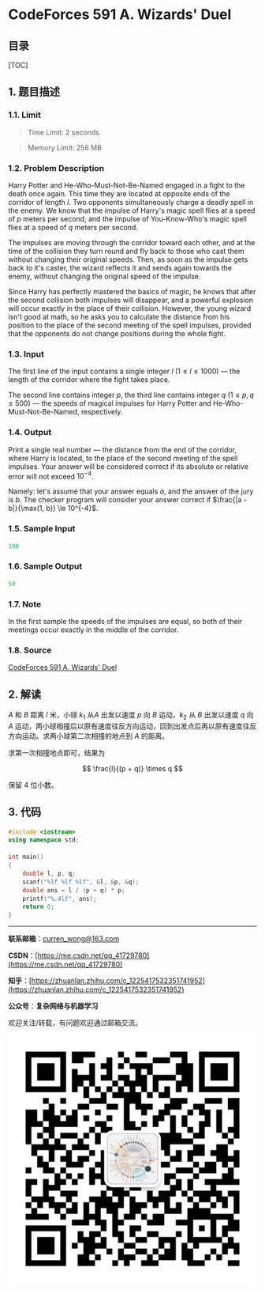 CodeForces 591 A. Wizards' Duel
===

目录
---

[TOC]

## 1. 题目描述

### 1.1. Limit

>Time Limit: 2 seconds

>Memory Limit: 256 MB

### 1.2. Problem Description

Harry Potter and He-Who-Must-Not-Be-Named engaged in a fight to the death once again. This time they are located at opposite ends of the corridor of length $l$. Two opponents simultaneously charge a deadly spell in the enemy. We know that the impulse of Harry's magic spell flies at a speed of $p$ meters per second, and the impulse of You-Know-Who's magic spell flies at a speed of $q$ meters per second.

The impulses are moving through the corridor toward each other, and at the time of the collision they turn round and fly back to those who cast them without changing their original speeds. Then, as soon as the impulse gets back to it's caster, the wizard reflects it and sends again towards the enemy, without changing the original speed of the impulse.

Since Harry has perfectly mastered the basics of magic, he knows that after the second collision both impulses will disappear, and a powerful explosion will occur exactly in the place of their collision. However, the young wizard isn't good at math, so he asks you to calculate the distance from his position to the place of the second meeting of the spell impulses, provided that the opponents do not change positions during the whole fight.

### 1.3. Input

The first line of the input contains a single integer $l$ ($1 ≤ l ≤ 1 000$) — the length of the corridor where the fight takes place.

The second line contains integer $p$, the third line contains integer $q$ ($1 ≤ p, q ≤ 500$) — the speeds of magical impulses for Harry Potter and He-Who-Must-Not-Be-Named, respectively.

### 1.4. Output

Print a single real number — the distance from the end of the corridor, where Harry is located, to the place of the second meeting of the spell impulses. Your answer will be considered correct if its absolute or relative error will not exceed $10^{-4}$.

Namely: let's assume that your answer equals $a$, and the answer of the jury is $b$. The checker program will consider your answer correct if $\frac{|a - b|}{\max(1, b)} \le 10^{-4}$.

### 1.5. Sample Input

```cpp
100
```

### 1.6. Sample Output

```cpp
50
```

### 1.7. Note

In the first sample the speeds of the impulses are equal, so both of their meetings occur exactly in the middle of the corridor.

### 1.8. Source

[CodeForces 591 A. Wizards' Duel](https://codeforces.com/problemset/problem/591/A)

## 2. 解读

$A$ 和 $B$ 距离 $l$ 米，小球 $k_1$ 从$A$ 出发以速度 $p$ 向 $B$ 运动，$k_2$ 从 $B$ 出发以速度 $q$ 向 $A$ 运动，两小球相撞后以原有速度往反方向运动，回到出发点后再以原有速度往反方向运动。求两小球第二次相撞的地点到 $A$ 的距离。

求第一次相撞地点即可，结果为

$$
\frac{l}{(p + q)} \times q
$$

保留 $4$ 位小数。

## 3. 代码

```cpp
#include <iostream>
using namespace std;

int main()
{
    double l, p, q;
    scanf("%lf %lf %lf", &l, &p, &q);
    double ans = l / (p + q) * p;
    printf("%.4lf", ans);
    return 0;
}
```

---

**联系邮箱**：curren_wong@163.com

**CSDN**：[https://me.csdn.net/qq_41729780](https://me.csdn.net/qq_41729780)

**知乎**：[https://zhuanlan.zhihu.com/c_1225417532351741952](https://zhuanlan.zhihu.com/c_1225417532351741952)

**公众号**：**复杂网络与机器学习**

欢迎关注/转载，有问题欢迎通过邮箱交流。

![二维码](../../../img/WeChat/QRCode.jpg)
